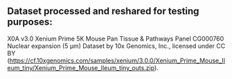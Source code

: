 ## Dataset processed and reshared for testing purposes:

X0A v3.0 Xenium Prime 5K Mouse Pan Tissue & Pathways Panel CG000760	Nuclear expansion (5 µm) Dataset
by 10x Genomics, Inc., licensed under CC BY (https://cf.10xgenomics.com/samples/xenium/3.0.0/Xenium_Prime_Mouse_Ileum_tiny/Xenium_Prime_Mouse_Ileum_tiny_outs.zip).
